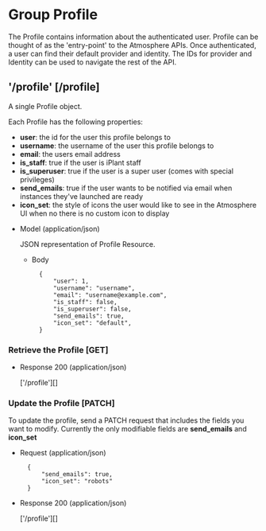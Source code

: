 # Group Profile
The Profile contains information about the authenticated user. Profile can be thought of as the 'entry-point' to the
 Atmosphere APIs. Once authenticated, a user can find their default provider and identity. The IDs for provider and
 Identity can be used to navigate the rest of the API.

## '/profile' [/profile]
A single Profile object.

Each Profile has the following properties:

- **user**: the id for the user this profile belongs to
- **username**: the username of the user this profile belongs to
- **email**: the users email address
- **is_staff**: true if the user is iPlant staff
- **is_superuser**: true if the user is a super user (comes with special privileges)
- **send_emails**: true if the user wants to be notified via email when instances they've launched are ready
- **icon_set**: the style of icons the user would like to see in the Atmosphere UI when no there is no custom icon to
 display


+ Model (application/json)

    JSON representation of Profile Resource.

    + Body

            {
                "user": 1,
                "username": "username",
                "email": "username@example.com",
                "is_staff": false,
                "is_superuser": false,
                "send_emails": true,
                "icon_set": "default",
            }
            
### Retrieve the Profile [GET]
+ Response 200 (application/json)

    ['/profile'][]
    
### Update the Profile [PATCH]
To update the profile, send a PATCH request that includes the fields you want to modify.  Currently the only modifiable
 fields are **send_emails** and **icon_set**

+ Request (application/json)

        {
            "send_emails": true,
            "icon_set": "robots"
        }

+ Response 200 (application/json)

    ['/profile'][]
